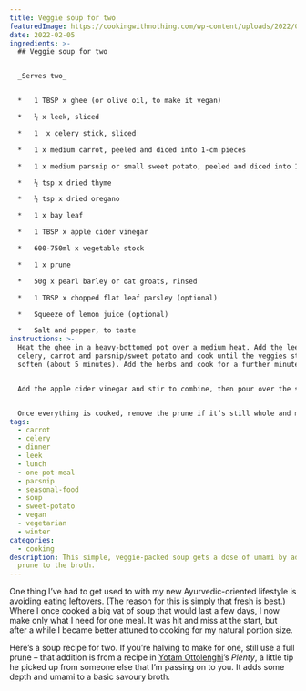 ```yaml
---
title: Veggie soup for two
featuredImage: https://cookingwithnothing.com/wp-content/uploads/2022/02/DSC_0462.jpeg
date: 2022-02-05
ingredients: >-
  ## Veggie soup for two


  _Serves two_


  *   1 TBSP x ghee (or olive oil, to make it vegan)

  *   ½ x leek, sliced

  *   1  x celery stick, sliced

  *   1 x medium carrot, peeled and diced into 1-cm pieces

  *   1 x medium parsnip or small sweet potato, peeled and diced into 1-cm pieces

  *   ½ tsp x dried thyme

  *   ½ tsp x dried oregano

  *   1 x bay leaf

  *   1 TBSP x apple cider vinegar

  *   600-750ml x vegetable stock

  *   1 x prune

  *   50g x pearl barley or oat groats, rinsed

  *   1 TBSP x chopped flat leaf parsley (optional)

  *   Squeeze of lemon juice (optional)

  *   Salt and pepper, to taste
instructions: >-
  Heat the ghee in a heavy-bottomed pot over a medium heat. Add the leek,
  celery, carrot and parsnip/sweet potato and cook until the veggies start to
  soften (about 5 minutes). Add the herbs and cook for a further minute.


  Add the apple cider vinegar and stir to combine, then pour over the stock and add the prune. Reduce the heat to med-low and simmer for around 45 minutes, until the veggies are tender and the barley or oat groats are soft.


  Once everything is cooked, remove the prune if it’s still whole and mash with a fork before returning to the pot. Remove the bay leaf as well, before ladling into two bowls and sprinkling some parsley over each serving if using. Finish with a squeeze of lemon juice if desired, and season with salt and pepper to taste.
tags:
  - carrot
  - celery
  - dinner
  - leek
  - lunch
  - one-pot-meal
  - parsnip
  - seasonal-food
  - soup
  - sweet-potato
  - vegan
  - vegetarian
  - winter
categories:
  - cooking
description: This simple, veggie-packed soup gets a dose of umami by adding a
  prune to the broth.
---
```


One thing I’ve had to get used to with my new Ayurvedic-oriented lifestyle is avoiding eating leftovers. (The reason for this is simply that fresh is best.) Where I once cooked a big vat of soup that would last a few days, I now make only what I need for one meal. It was hit and miss at the start, but after a while I became better attuned to cooking for my natural portion size.

Here’s a soup recipe for two. If you’re halving to make for one, still use a full prune – that addition is from a recipe in [Yotam Ottolenghi](https://ottolenghi.co.uk/)’s _Plenty_, a little tip he picked up from someone else that I’m passing on to you. It adds some depth and umami to a basic savoury broth.
